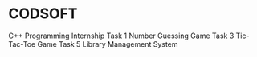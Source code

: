 # CODSOFT
C++ Programming Internship
Task 1 Number Guessing Game
Task 3 Tic-Tac-Toe Game
Task 5 Library Management System
